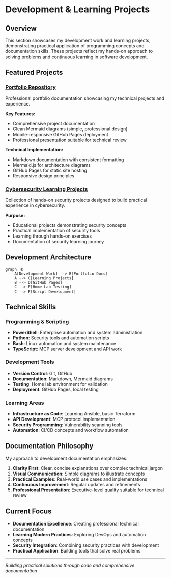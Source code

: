 # Development & Learning Projects

## Overview

This section showcases my development work and learning projects, demonstrating practical application of programming concepts and documentation skills. These projects reflect my hands-on approach to solving problems and continuous learning in software development.

## Featured Projects

### [Portfolio Repository](https://github.com/lucchesi-sec/portfolio)

Professional portfolio documentation showcasing my technical projects and experience.

**Key Features:**
- Comprehensive project documentation
- Clean Mermaid diagrams (simple, professional design)
- Mobile-responsive GitHub Pages deployment
- Professional presentation suitable for technical review

**Technical Implementation:**
- Markdown documentation with consistent formatting
- Mermaid.js for architecture diagrams
- GitHub Pages for static site hosting
- Responsive design principles

### [Cybersecurity Learning Projects](https://github.com/lucchesi-sec/cybersec-projects)

Collection of hands-on security projects designed to build practical experience in cybersecurity.

**Purpose:**
- Educational projects demonstrating security concepts
- Practical implementation of security tools
- Learning through hands-on exercises
- Documentation of security learning journey

## Development Architecture

```mermaid
graph TD
    A[Development Work] --> B[Portfolio Docs]
    A --> C[Learning Projects]
    B --> D[GitHub Pages]
    C --> E[Home Lab Testing]
    C --> F[Script Development]
```

## Technical Skills

### Programming & Scripting
- **PowerShell**: Enterprise automation and system administration
- **Python**: Security tools and automation scripts
- **Bash**: Linux automation and system maintenance
- **TypeScript**: MCP server development and API work

### Development Tools
- **Version Control**: Git, GitHub
- **Documentation**: Markdown, Mermaid diagrams
- **Testing**: Home lab environment for validation
- **Deployment**: GitHub Pages, local testing

### Learning Areas
- **Infrastructure as Code**: Learning Ansible, basic Terraform
- **API Development**: MCP protocol implementation
- **Security Programming**: Vulnerability scanning tools
- **Automation**: CI/CD concepts and workflow automation

## Documentation Philosophy

My approach to development documentation emphasizes:

1. **Clarity First**: Clear, concise explanations over complex technical jargon
2. **Visual Communication**: Simple diagrams to illustrate concepts
3. **Practical Examples**: Real-world use cases and implementations
4. **Continuous Improvement**: Regular updates and refinements
5. **Professional Presentation**: Executive-level quality suitable for technical review

## Current Focus

- **Documentation Excellence**: Creating professional technical documentation
- **Learning Modern Practices**: Exploring DevOps and automation concepts
- **Security Integration**: Combining security practices with development
- **Practical Application**: Building tools that solve real problems

---

*Building practical solutions through code and comprehensive documentation*